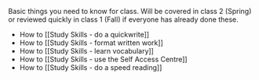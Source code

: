 Basic things you need to know for class. Will be covered in class 2 (Spring) or reviewed quickly in class 1 (Fall) if everyone has already done these.

* How to [[Study Skills - do a quickwrite]]
* How to [[Study Skills - format written work]]
* How to [[Study Skills - learn vocabulary]]
* How to [[Study Skills - use the Self Access Centre]]
* How to [[Study Skills - do a speed reading]]